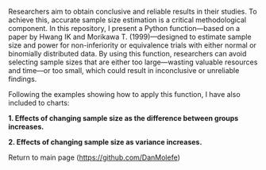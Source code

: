 Researchers aim to obtain conclusive and reliable results in their studies. To achieve this, accurate sample size estimation is a critical methodological component. In this repository, I present a Python function—based on a paper by Hwang IK and Morikawa T. (1999)—designed to estimate sample size and power for non-inferiority or equivalence trials with either normal or binomially distributed data. By using this function, researchers can avoid selecting sample sizes that are either too large—wasting valuable resources and time—or too small, which could result in inconclusive or unreliable findings.

Following the examples showing how to apply this function, I have also included to charts:

**1. Effects of changing sample size as the difference between groups increases.**

**2. Effects of changing sample size as variance increases.**

Return to main page (https://github.com/DanMolefe)
